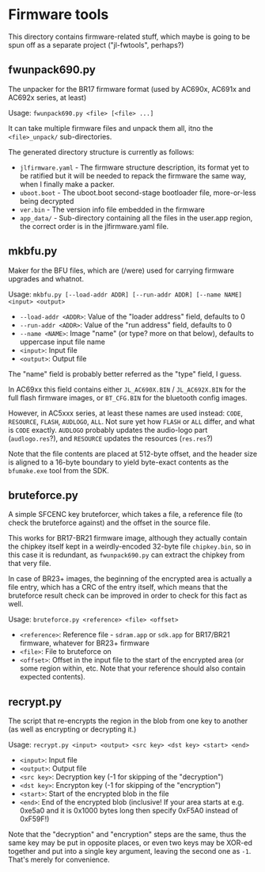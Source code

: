 # Firmware tools

This directory contains firmware-related stuff, which maybe is going to be spun off as a separate project ("jl-fwtools", perhaps?)

## fwunpack690.py

The unpacker for the BR17 firmware format (used by AC690x, AC691x and AC692x series, at least)

Usage: `fwunpack690.py <file> [<file> ...]`

It can take multiple firmware files and unpack them all, itno the `<file>_unpack/` sub-directories.

The generated directory structure is currently as follows:

- `jlfirmware.yaml` - The firmware structure description, its format yet to be ratified but it will be needed to repack the firmware the same way, when I finally make a packer.
- `uboot.boot` - The uboot.boot second-stage bootloader file, more-or-less being decrypted
- `ver.bin` - The version info file embedded in the firmware
- `app_data/` - Sub-directory containing all the files in the user.app region, the correct order is in the jlfirmware.yaml file.

## mkbfu.py

Maker for the BFU files, which are (/were) used for carrying firmware upgrades and whatnot.

Usage: `mkbfu.py [--load-addr ADDR] [--run-addr ADDR] [--name NAME] <input> <output>`

- `--load-addr <ADDR>`: Value of the "loader address" field, defaults to 0
- `--run-addr <ADDR>`: Value of the "run address" field, defaults to 0
- `--name <NAME>`: Image "name" (or type? more on that below), defaults to uppercase input file name
- `<input>`: Input file
- `<output>`: Output file

The "name" field is probably better referred as the "type" field, I guess.

In AC69xx this field contains either `JL_AC690X.BIN` / `JL_AC692X.BIN` for the full flash firmware images, or `BT_CFG.BIN` for the bluetooth config images.

However, in AC5xxx series, at least these names are used instead: `CODE`, `RESOURCE`, `FLASH`, `AUDLOGO`, `ALL`.
Not sure yet how `FLASH` or `ALL` differ, and what is `CODE` exactly. `AUDLOGO` probably updates the audio-logo part (`audlogo.res`?), and `RESOURCE` updates the resources (`res.res`?)

Note that the file contents are placed at 512-byte offset, and the header size is aligned to a 16-byte boundary to yield byte-exact contents as the `bfumake.exe` tool from the SDK.

## bruteforce.py

A simple SFCENC key bruteforcer, which takes a file, a reference file (to check the bruteforce against) and the offset in the source file.

This works for BR17-BR21 firmware image, although they actually contain the chipkey itself kept in a weirdly-encoded 32-byte file `chipkey.bin`,
so in this case it is redundant, as `fwunpack690.py` can extract the chipkey from that very file.

In case of BR23+ images, the beginning of the encrypted area is actually a file entry, which has a CRC of the entry itself,
which means that the bruteforce result check can be improved in order to check for this fact as well.

Usage: `bruteforce.py <reference> <file> <offset>`

- `<reference>`: Reference file - `sdram.app` or `sdk.app` for BR17/BR21 firmware, whatever for BR23+ firmware
- `<file>`: File to bruteforce on
- `<offset>`: Offset in the input file to the start of the encrypted area (or some region within, etc. Note that your reference should also contain expected contents).

## recrypt.py

The script that re-encrypts the region in the blob from one key to another (as well as encrypting or decrypting it.)

Usage: `recrypt.py <input> <output> <src key> <dst key> <start> <end>`

- `<input>`: Input file
- `<output>`: Output file
- `<src key>`: Decryption key (-1 for skipping of the "decryption")
- `<dst key>`: Encrypton key (-1 for skipping of the "encryption")
- `<start>`: Start of the encrypted blob in the file
- `<end>`: End of the encrypted blob (inclusive! If your area starts at e.g. 0xe5a0 and it is 0x1000 bytes long then specify 0xF5A0 instead of 0xF59F!)

Note that the "decryption" and "encryption" steps are the same, thus the same key may be put in opposite places, or even two keys may be XOR-ed together
and put into a single key argument, leaving the second one as `-1`.
That's merely for convenience.
